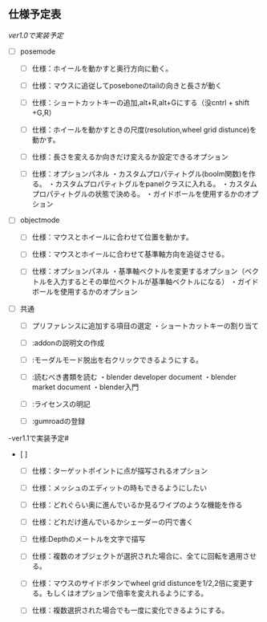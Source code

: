 ## 仕様予定表
*ver1.0で実装予定*

- [ ] posemode
	- [ ] 仕様：ホイールを動かすと奥行方向に動く。
	- [ ] 仕様：マウスに追従してposeboneのtailの向きと長さが動く

	- [ ] 仕様：ショートカットキーの追加,alt+R,alt+Gにする（没cntrl + shift +G,R）

	- [ ] 仕様：ホイールを動かすときの尺度(resolution,wheel grid distunce)を動かす。

	- [ ] 仕様：長さを変えるか向きだけ変えるか設定できるオプション

	- [ ] 仕様：オプションパネル
		・カスタムプロパティトグル(boolm関数)を作る。
		・カスタムプロパティトグルをpanelクラスに入れる。
		・カスタムプロパティトグルの状態で決める。
		・ガイドボールを使用するかのオプション

- [ ] objectmode
	- [ ] 仕様：マウスとホイールに合わせて位置を動かす。
	
	- [ ] 仕様：マウスとホイールに合わせて基準軸方向を追従させる。

	- [ ] 仕様：オプションパネル
		・基準軸ベクトルを変更するオプション（ベクトルを入力するとその単位ベクトルが基準軸ベクトルになる）
		・ガイドボールを使用するかのオプション

 - [ ] 共通
 
	- [ ] プリファレンスに追加する項目の選定
		・ショートカットキーの割り当て
	- [ ] :addonの説明文の作成

	- [ ] :モーダルモード脱出を右クリックできるようにする。

	- [ ] :読むべき書類を読む
		・blender developer document
		・blender market document
		・blender入門
	- [ ]  :ライセンスの明記

  	- [ ]  :gumroadの登録 	



-ver1.1で実装予定#
- [ ]
  	- [ ] 仕様：ターゲットポイントに点が描写されるオプション

	- [ ] 仕様：メッシュのエディットの時もできるようにしたい

	- [ ] 仕様：どれぐらい奥に進んでいるか見るワイプのような機能を作る

	- [ ] 仕様：どれだけ進んでいるかシェーダーの円で書く

	- [ ] 仕様:Depthのメートルを文字で描写

	- [ ] 仕様：複数のオブジェクトが選択された場合に、全てに回転を適用させる。

	- [ ] 仕様：マウスのサイドボタンでwheel grid distunceを1/2,2倍に変更する。もしくはオプションで倍率を変えれるようにする。

	- [ ] 仕様：複数選択された場合でも一度に変化できるようにする。

